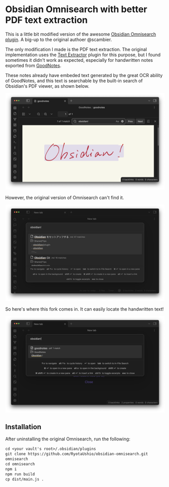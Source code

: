# Obsidian Omnisearch with better PDF text extraction

This is a little bit modified version of the awesome [Obsidian Omnisearch plugin](https://github.com/scambier/obsidian-omnisearch). A big-up to the original authoer @scambier.

The only modification I made is the PDF text extraction.
The original implementation uses the [Text Extractor](https://github.com/RyotaUshio/obsidian-text-extractor/tree/master) plugin for this purpose, but I found sometimes it didn't work as expected, especially for handwritten notes exported from [GoodNotes](https://www.goodnotes.com/).

These notes already have embeded text generated by the great OCR ability of GoodNotes, and this text is searchable by the built-in search of Obsidian's PDF viewer, as shown below.

![Alt text](fig/image.png)

However, the original version of Omnisearch can't find it.

![Alt text](fig/image-2.png)

So here's where this fork comes in. It can easily locate the handwritten text!

![Alt text](fig/image-1.png)

## Installation

After uninstalling the original Omnisearch, run the following:

```
cd <your vault's root>/.obsidian/plugins
git clone https://github.com/RyotaUshio/obsidian-omnisearch.git omnisearch
cd omnisearch
npm i
npm run build
cp dist/main.js .
```
